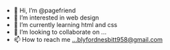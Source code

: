 - 👋 Hi, I’m @pagefriend
- 👀 I’m interested in web design
- 🌱 I’m currently learning  html and css
- 💞️ I’m looking to collaborate on ...
- 📫 How to reach me ...blyfordnesbitt958@gmail.com

<!---
pagefriend/pagefriend is a ✨ special ✨ repository because its `README.md` (this file) appears on your GitHub profile.
You can click the Preview link to take a look at your changes.
--->
